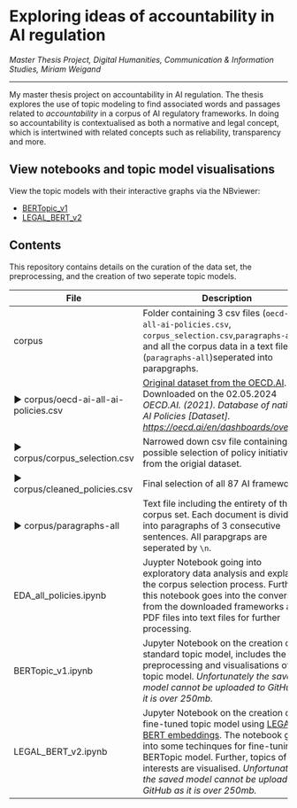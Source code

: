 # Exploring ideas of accountability in AI regulation 

*Master Thesis Project, Digital Humanities, Communication & Information Studies, Miriam Weigand*

---
My master thesis project on accountability in AI regulation. The thesis explores the use of topic modeling to find associated words and passages related to *accountability* in a corpus of AI regulatory frameworks. In doing so accountability is contextualised as both a normative and legal concept, which is intertwined with related concepts such as reliability, transparency and more.


## View notebooks and topic model visualisations
View the topic models with their interactive graphs via the NBviewer:

- [BERTopic_v1](https://nbviewer.org/github/v1alina/thesis/blob/main/BERTopic_v1.ipynb)
- [LEGAL_BERT_v2](https://nbviewer.org/github/v1alina/thesis/blob/main/LEGAL_BERT_v2.ipynb)


## Contents

This repository contains details on the curation of the data set, the preprocessing, and the creation of two seperate topic models.


| File | Description |
| -----------| -----------|
| corpus | Folder containing 3 csv files (`oecd-ai-all-ai-policies.csv`, `corpus_selection.csv`,`paragraphs-all`) and all the corpus data in a text file (`paragraphs-all`)seperated into parapgraphs. |
| ► corpus/oecd-ai-all-ai-policies.csv | [Original dataset from the OECD.AI](https://oecd.ai/en/dashboards/overview). Downloaded on the 02.05.2024 *OECD.AI. (2021). Database of national AI Policies [Dataset]. https://oecd.ai/en/dashboards/overview*|
| ► corpus/corpus_selection.csv | Narrowed down csv file containing possible selection of policy initiatives from the origial dataset. |
| ► corpus/cleaned_policies.csv | Final selection of all 87 AI frameworks. |
| ► corpus/paragraphs-all | Text file including the entirety of the corpus set. Each document is divided into paragraphs of 3 consecutive sentences. All parapgraps are seperated by `\n`.|
|EDA_all_policies.ipynb| Juypter Notebook going into exploratory data analysis and explaining the corpus selection process. Further, this notebook goes into the conversion from the downloaded frameworks as PDF files into text files for further processing. |
| BERTopic_v1.ipynb | Jupyter Notebook on the creation of a standard topic model, includes the preprocessing and visualisations of the topic model. *Unfortunately the saved model cannot be uploaded to GitHub as it is over 250mb.* |
| LEGAL_BERT_v2.ipynb | Jupyter Notebook on the creation of a fine-tuned topic model using [LEGAL-BERT embeddings](https://huggingface.co/nlpaueb/legal-bert-base-uncased). The notebook goes into some techinques for fine-tuning a BERTopic model. Further, topics of interests are visualised. *Unfortunately the saved model cannot be uploaded to GitHub as it is over 250mb.* |
